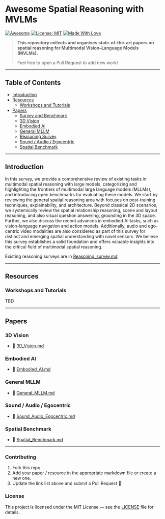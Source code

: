 # Awesome Spatial Reasoning with MVLMs

[![Awesome](https://cdn.rawgit.com/sindresorhus/awesome/d7305f38d29fed78fa85652e3a63e154dd8e8829/media/badge.svg)](https://github.com/hee9joon/Awesome-Diffusion-Models)
[![License: MIT](https://img.shields.io/badge/License-MIT-green.svg)](https://opensource.org/licenses/MIT)
[![Made With Love](https://img.shields.io/badge/Made%20With-Love-red.svg)](https://github.com/chetanraj/awesome-github-badges)

> **This repository collects and organises state‑of‑the‑art papers on spatial reasoning for Multimodal Vision–Language Models (MVLMs).**
>
> Feel free to open a Pull Request to add new work!

---

## Table of Contents

- [Introduction](#introduction)
- [Resources](#resources)
  - [Workshops and Tutorials](#workshops-and-tutorials)
- [Papers](#papers)
  - [Survey and Benchmark](#survey-and-benchmark)
  - [3D Vision](#3d-vision)
  - [Embodied AI](#embodied-ai)
  - [General MLLM](#general-mllm)
  - [Reasoning Survey](#reasoning-survey)
  - [Sound / Audio / Egocentric](#sound--audio--egocentric)
  - [Spatial Benchmark](#spatial-benchmark)

---

## Introduction

In this survey, we provide a comprehensive review of existing tasks in multimodal spatial reasoning with large models, categorizing and highlighting the frontiers of multimodal large language models (MLLMs), and introducing open benchmarks for evaluating these models. We start by reviewing the general spatial reasoning area with focuses on post-training techniques, explainability, and architecture. Beyond classical 2D scenarios, we systemically review the spatial relationship reasoning, scene and layout reasoning, and also visual question answering, grounding in the 3D space.
Further, we also discuss the recent advances in embodied AI tasks, such as vision-language navigation and action models. Additionally, audio and ego-centric video modalities are also considered as part of this survey for distinct and emerging spatial understanding with novel sensors. We believe this survey establishes a solid foundation and offers valuable insights into the critical field of multimodal spatial reasoning. 

Existing reasoning surveys are in [Reasoning_survey.md](./Reasoning_survey.md).

---

## Resources

### Workshops and Tutorials

TBD

---

## Papers

### 3D Vision

- 🔗 [3D_Vision.md](./3D_Vision.md)

### Embodied AI

- 🔗 [Embodied_AI.md](./Embodied_AI.md)

### General MLLM

- 🔗 [General_MLLM.md](./General_MLLM.md)

### Sound / Audio / Egocentric

- 🔗 [Sound_Audio_Egocentric.md](./Sound_Audio_Egocentric.md)

### Spatial Benchmark

- 🔗 [Spatial_Benchmark.md](./Spatial_Benchmark.md)

---

### Contributing

1. Fork this repo.
2. Add your paper / resource in the appropriate markdown file *or* create a new one.
3. Update the link list above and submit a Pull Request 🎉

### License

This project is licensed under the MIT License — see the [LICENSE](LICENSE) file for details.

